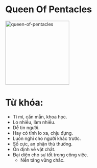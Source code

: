 # Queen Of Pentacles

<img style="width: 200px;" alt="queen-of-pentacles"
  src="https://www.alittlesparkofjoy.com/wp-content/uploads/2021/03/queen-of-pentacles-tarot-card-1.jpg">

**Từ khóa:**
===

* Tỉ mỉ, cần mẫn, khoa học.
* Lo nhiều, làm nhiều.
* Dễ tin người.
* Hay có tính lo xa, chịu đựng.
* Luôn nghĩ cho người khác trước.
* Số cực, an phận thủ thường.
* Ổn định về vật chất.
* Đại diện cho sự tốt trong công việc.
  * Nền tảng vững chắc.
